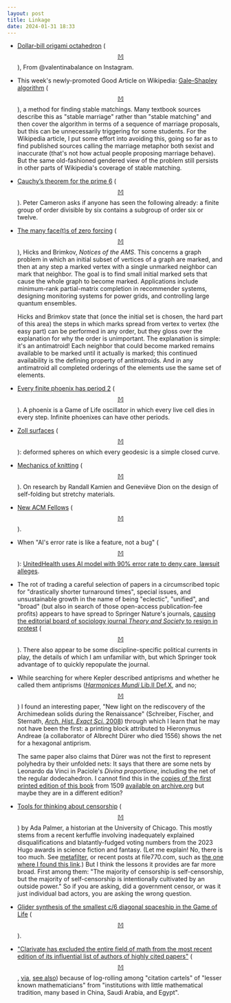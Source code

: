 ```yaml
---
layout: post
title: Linkage
date: 2024-01-31 18:33
---
```

* [Dollar-bill origami octahedron](https://www.instagram.com/valentinabalance/reel/CzkiQwkM3W1/) <span style="white-space:nowrap">([$$\mathbb{M}$$](https://mathstodon.xyz/@yurnidiot@mstdn.social/111762205982721807)),</span> From @valentinabalance on Instagram.

* This week's newly-promoted Good Article on Wikipedia: [Gale–Shapley algorithm](https://en.wikipedia.org/wiki/Gale%E2%80%93Shapley_algorithm) <span style="white-space:nowrap">([$$\mathbb{M}$$](https://mathstodon.xyz/@11011110/111772821241352363)),</span> a method for finding stable matchings. Many textbook sources describe this as "stable marriage" rather than "stable matching" and then cover the algorithm in terms of a sequence of marriage proposals, but this can be unnecessarily triggering for some students. For the Wikipedia article, I put some effort into avoiding this, going so far as to find published sources calling the marriage metaphor both sexist and inaccurate (that's not how actual people proposing marriage behave). But the same old-fashioned gendered view of the problem still persists in other parts of Wikipedia's coverage of stable matching.

* [Cauchy’s theorem for the prime 6](https://cameroncounts.wordpress.com/2024/01/18/cauchys-theorem-for-the-prime-6/) <span style="white-space:nowrap">([$$\mathbb{M}$$](https://mathstodon.xyz/@11011110/111778304457773109)).</span> Peter Cameron asks if anyone has seen the following already: a finite group of order divisible by six contains a subgroup of order six or twelve.

* [The many face(t)s of zero forcing](https://www.ams.org/journals/notices/202402/noti2874/noti2874.html) <span style="white-space:nowrap">([$$\mathbb{M}$$](https://mathstodon.xyz/@11011110/111784193418857450)),</span> Hicks and Brimkov, _Notices of the AMS_. This concerns a graph problem in which an initial subset of vertices of a graph are marked, and then at any step a marked vertex with a single unmarked neighbor can mark that neighbor. The goal is to find small initial marked sets that cause the whole graph to become marked. Applications include minimum-rank partial-matrix completion in recommender systems, designing monitoring systems for power grids, and controlling large quantum ensembles.

  Hicks and Brimkov state that (once the initial set is chosen, the hard part of this area) the steps in which marks spread from vertex to vertex (the easy part) can be performed in any order, but they gloss over the explanation for why the order is unimportant. The explanation is simple: it's an antimatroid! Each neighbor that could become marked remains available to be marked until it actually is marked; this continued availability is the defining property of antimatroids. And in any antimatroid all completed orderings of the elements use the same set of elements.

* [Every finite phoenix has period 2](https://cp4space.hatsya.com/2024/01/20/every-finite-phoenix-has-period-2/) <span style="white-space:nowrap">([$$\mathbb{M}$$](https://mathstodon.xyz/@OscarCunningham/111789215376710409)).</span> A phoenix is a Game of Life oscillator in which every live cell dies in every step. Infinite phoenixes can have other periods.

* [Zoll surfaces](https://en.wikipedia.org/wiki/Zoll_surface) <span style="white-space:nowrap">([$$\mathbb{M}$$](https://mathstodon.xyz/@gregeganSF/111295561241027519)):</span> deformed spheres on which every geodesic is a simple closed curve.

* [Mechanics of knitting](https://penntoday.upenn.edu/news/penn-sas-kamien-mechanics-knitting) <span style="white-space:nowrap">([$$\mathbb{M}$$](https://mathstodon.xyz/@oschene@mastodon.social/111807341708093891)).</span> On research by Randall Kamien and Geneviève Dion on the design of self-folding but stretchy materials.

* [New ACM Fellows](https://www.acm.org/media-center/2024/january/fellows-2023) <span style="white-space:nowrap">([$$\mathbb{M}$$](https://fediscience.org/@fortnow/111811869661413089)).</span>

* When "AI's error rate is like a feature, not a bug" <span style="white-space:nowrap">([$$\mathbb{M}$$](https://mathstodon.xyz/@11011110/111820659127604630)):</span> [UnitedHealth uses AI model with 90% error rate to deny care, lawsuit alleges](https://arstechnica.com/health/2023/11/ai-with-90-error-rate-forces-elderly-out-of-rehab-nursing-homes-suit-claims/).

* The rot of trading a careful selection of papers in a circumscribed topic for "drastically shorter turnaround times", special issues, and unsustainable growth in the name of being "eclectic", "unified", and "broad" (but also in search of those open-access publication-fee profits) appears to have spread to Springer Nature's journals, [causing the editorial board of sociology journal _Theory and Society_ to resign in protest](https://retractionwatch.com/2024/01/22/sociology-journals-entire-editorial-board-resigns-after-springer-nature-appointed-new-leadership/) <span style="white-space:nowrap">([$$\mathbb{M}$$](https://mathstodon.xyz/@11011110/111830282634542813)).</span> There also appear to be some discipline-specific political currents in play, the details of which I am unfamiliar with, but which Springer took advantage of to quickly repopulate the journal.

* While searching for where Kepler described antiprisms and whether he called them antiprisms ([_Harmonices Mundi_ Lib.II Def.X](https://archive.org/details/ioanniskepplerih00kepl/page/n65), and no; <span style="white-space:nowrap">[$$\mathbb{M}$$](https://mathstodon.xyz/@11011110/111834795059964745))</span> I found an interesting paper, "New light on the rediscovery of the Archimedean solids during the Renaissance" (Schreiber, Fischer, and Sternath, [_Arch. Hist. Exact Sci._ 2008](https://www.jstor.org/stable/41134285)) through which I learn that he may not have been the first: a printing block attributed to Hieronymus Andreae (a collaborator of Albrecht Dürer who died 1556) shows the net for a hexagonal antiprism.

  The same paper also claims that Dürer was not the first to represent polyhedra by their unfolded nets: It says that there are some nets by Leonardo da Vinci in Paciole's _Divina proportione_, including the net of the regular dodecahedron. I cannot find this in the [copies of the first printed edition of this book](https://archive.org/details/diuinaproportion00paci) from 1509 [available on archive.org](https://archive.org/details/divinaproportion00paci) but maybe they are in a different edition?

* [Tools for thinking about censorship](https://www.exurbe.com/tools-for-thinking-about-censorship/) <span style="white-space:nowrap">([$$\mathbb{M}$$](https://mathstodon.xyz/@11011110/111835608845922690))</span> by Ada Palmer, a historian at the University of Chicago. This mostly stems from a recent kerfuffle involving inadequately explained disqualifications and blatantly-fudged voting numbers from the 2023 Hugo awards in science fiction and fantasy. (Let me explain! No, there is too much. See [metafilter](https://www.metafilter.com/202241/Worldcon-does-it-again), or recent posts at file770.com, such as [the one where I found this link](https://file770.com/barkley-so-glad-you-didnt-ask-80/).) But I think the lessons it provides are far more broad. First among them: "The majority of censorship is self-censorship, but the majority of self-censorship is intentionally cultivated by an outside power." So if you are asking, did a government censor, or was it just individual bad actors, you are asking the wrong question.

* [Glider synthesis of the smallest c/6 diagonal spaceship in the Game of Life](https://conwaylife.com/forums/viewtopic.php?f=2&t=1557&p=176602#p176602) <span style="white-space:nowrap">([$$\mathbb{M}$$](https://mathstodon.xyz/@generations@mstdn.social/111838291261533992)).</span>

* ["Clarivate has excluded the entire field of math from the most recent edition of its influential list of authors of highly cited papers"](https://www.science.org/content/article/citation-cartels-help-some-mathematicians-and-their-universities-climb-rankings) <span style="white-space:nowrap">([$$\mathbb{M}$$](https://mathstodon.xyz/@11011110/111851983319189915),</span> [via](https://news.ycombinator.com/item?id=39202571), [see also](https://mathstodon.xyz/@highergeometer/111852633256580288)) because of log-rolling among "citation cartels" of "lesser known mathematicians" from "institutions with little mathematical tradition, many based in China, Saudi Arabia, and Egypt".